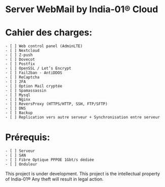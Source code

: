 # Server WebMail by India-01® Cloud
# Cahier des charges:
    - [ ] Web control panel (AdminLTE)
    - [ ] Nextcloud
    - [ ] Z-push
    - [ ] Dovecot
    - [ ] Postfix
    - [ ] OpenSSL / Let’s Encrypt
    - [ ] Fail2ban - AntiDDOS
    - [ ] ReCaptcha
    - [ ] 2FA
    - [ ] Option Mail cryptée
    - [ ] Spamassassin
    - [ ] Mysql
    - [ ] Nginx
    - [ ] ReversProxy (HTTPS/HTTP, SSH, FTP/SFTP)
    - [ ] DNS
    - [ ] Backup
    - [ ] Replication vers autre serveur + Synchronisation entre serveur

# Prérequis:
    - [ ] Serveur
    - [ ] SAN
    - [ ] Fibre Optique PPPOE 1Gbt/s dédiée 
    - [ ] Onduleur

 This project is under development. This project is the intellectual property of India-01® Any theft will result in legal action.
